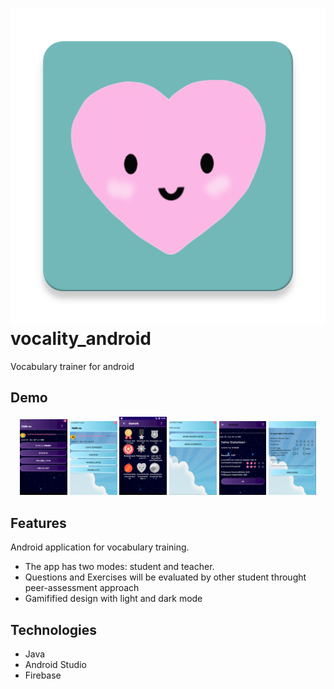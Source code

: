 # ![Icon](screenshots/Vocality.png) vocality_android
Vocabulary trainer for android

## Demo

<p align="center">
  <img src="screenshots/DarkDesign.png" alt="Dark Design" width="15%">
  <img src="screenshots/Schuler.png" alt="Menu" width="15%">
  <img src="screenshots/badges.PNG" alt="Badge" width="15%">
  <img src="screenshots/Lehrer.PNG" alt="Dark Design" width="15%">
  <img src="screenshots/Statistik.png" alt="Dark Design" width="15%">
    <img src="screenshots/Bewertung.PNG" alt="Dark Design" width="15%">
</p>


## Features

Android application for vocabulary training. 
- The app has two modes: student and teacher. 
- Questions and Exercises will be evaluated by other student throught peer-assessment approach
- Gamifified design with light and dark mode

## Technologies

- Java
- Android Studio
- Firebase



